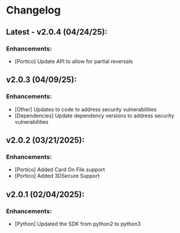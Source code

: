 # Changelog

## Latest - v2.0.4 (04/24/25):

### Enhancements:

- [Portico] Update API to allow for partial reversals

## v2.0.3 (04/09/25):

### Enhancements:

- [Other] Updates to code to address security vulnerabilities
- [Dependencies] Update dependency versions to address security vulnerabilities

## v2.0.2 (03/21/2025):

### Enhancements:

- [Portico] Added Card On File support
- [Portico] Added 3DSecure Support

## v2.0.1 (02/04/2025):

### Enhancements:

- [Python] Updated the SDK from python2 to python3